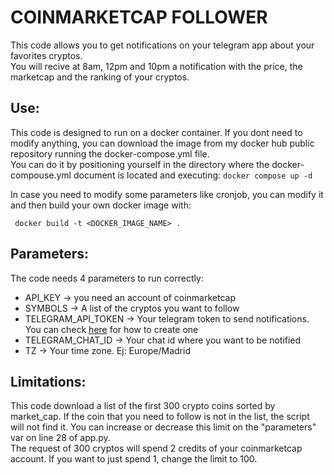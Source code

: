 # COINMARKETCAP FOLLOWER

This code allows you to get notifications on your telegram app about your favorites cryptos.\
You will recive at 8am, 12pm and 10pm a notification with the price, the marketcap and the ranking of your cryptos.

## Use:

This code is designed to run on a docker container. If you dont need to modify anything, you can download the image from my docker hub public repository running the docker-compose.yml file.\
You can do it by positioning yourself in the directory where the docker-compouse.yml document is located and executing:
```docker compose up -d```

In case you need to modify some parameters like cronjob, you can modify it and then build your own docker image with:

``` docker build -t <DOCKER_IMAGE_NAME> .```

## Parameters:

The code needs 4 parameters to run correctly:
- API_KEY -> you need an account of coinmarketcap 
- SYMBOLS -> A list of the cryptos you want to follow
- TELEGRAM_API_TOKEN -> Your telegram token to send notifications. You can check [here](https://github.com/aperello96/telegram_robot) for how to create one
- TELEGRAM_CHAT_ID -> Your chat id where you want to be notified
- TZ -> Your time zone. Ej: Europe/Madrid

## Limitations:

This code download a list of the first 300 crypto coins sorted by market_cap. If the coin that you need to follow is not in the list, the script will not find it. You can increase or decrease this limit on the "parameters" var on line 28 of app.py.\
The request of 300 cryptos will spend 2 credits of your coinmarketcap account. If you want to just spend 1, change the limit to 100.
